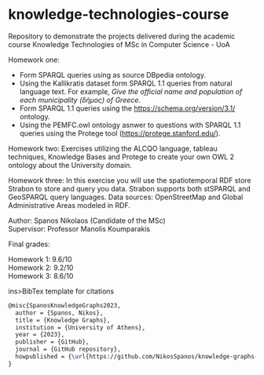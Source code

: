 # knowledge-technologies-course
Repository to demonstrate the projects delivered during the academic course Knowledge Technologies of MSc in Computer Science - UoA

Homework one:
* Form SPARQL queries using as source DBpedia ontology. 
* Using the Kallikratis dataset form SPARQL 1.1 queries from natural language text. For example, <i> Give the official name and population of each municipality (δήμος) of Greece. </i>
* Form SPARQL 1.1 queries using the https://schema.org/version/3.1/ ontology.
* Using the PEMFC.owl ontology asnwer to questions with SPARQL 1.1 queries using the Protege tool (https://protege.stanford.edu/).

Homework two: Exercises utilizing the ALCQO language, tableau techniques, Knowledge Bases and Protege to create your own OWL 2 ontology about the University domain.

Homework three: In this exercise you will use the spatiotemporal RDF store Strabon to store and query you data. Strabon supports both stSPARQL and GeoSPARQL query languages. Data sources: OpenStreetMap and Global Administrative Areas modeled in RDF. 

Author: Spanos Nikolaos (Candidate of the MSc) </br>
Supervisor: Professor Manolis Koumparakis

Final grades:

Homework 1: 9.6/10 </br>
Homework 2: 9.2/10 </br>
Homework 3: 8.6/10 </br>


ins>BibTex template for citations</ins>
```latex
@misc{SpanosKnowledgeGraphs2023,
  author = {Spanos, Nikos},
  title = {Knowledge Graphs},
  institution = {University of Athens},
  year = {2023},
  publisher = {GitHub},
  journal = {GitHub repository},
  howpublished = {\url{https://github.com/NikosSpanos/knowledge-graphs-course}},
}
```